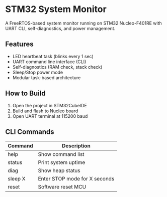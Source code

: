 # STM32 System Monitor

A FreeRTOS-based system monitor running on STM32 Nucleo-F401RE with UART CLI, self-diagnostics, and power management.

## Features
- LED heartbeat task (blinks every 1 sec)
- UART command line interface (CLI)
- Self-diagnostics (RAM check, stack check)
- Sleep/Stop power mode
- Modular task-based architecture

## How to Build
1. Open the project in STM32CubeIDE
2. Build and flash to Nucleo board
3. Open UART terminal at 115200 baud

## CLI Commands

| Command | Description                    |
|---------|--------------------------------|
| help    | Show command list              |
| status  | Print system uptime            |
| diag    | Show heap status               |
| sleep X | Enter STOP mode for X seconds   |
| reset   | Software reset MCU             |


